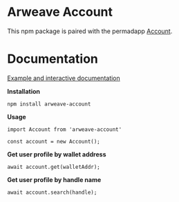 # Arweave Account

This npm package is paired with the permadapp [Account](https://github.com/MetaweaveTeam/Account).

# Documentation

[Example and interactive documentation](https://account.metaweave.xyz)

__Installation__
```
npm install arweave-account
```

__Usage__
```
import Account from 'arweave-account'

const account = new Account();
```

__Get user profile by wallet address__
```
await account.get(walletAddr);
```

__Get user profile by handle name__
```
await account.search(handle);
```